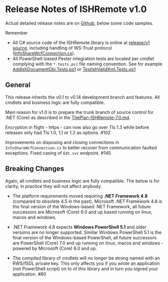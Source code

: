 # Release Notes of ISHRemote v1.0

Actual detailed release notes are on [Github](https://github.com/rws/ISHRemote/releases/tag/v1.0), below some code samples.

Remember
* All C# source code of the ISHRemote library is online at [release/v1 source](https://github.com/rws/ISHRemote/tree/release/v1/Source/ISHRemote/Trisoft.ISHRemote), including handling of WS-Trust protocol ([InfoShareWcfConnection.cs](https://github.com/rws/ISHRemote/tree/release/v1/Source/ISHRemote/Trisoft.ISHRemote/InfoShareWcfConnection.cs)).
* All PowerShell-based Pester integration tests are located per cmdlet complying with the `*.tests.ps1` file naming convention. See for example [AddIshDocumentObj.Tests.ps1](https://github.com/rws/ISHRemote/tree/release/v1/Source/ISHRemote/Trisoft.ISHRemote/Cmdlets/DocumentObj/AddIshDocumentObj.Tests.ps1) or [TestIshValidXml.Tests.ps1](https://github.com/rws/ISHRemote/tree/release/v1/Source/ISHRemote/Trisoft.ISHRemote/Cmdlets/FileProcessor/TestIshValidXml.Tests.ps1)

## General

This release inherits the v0.1 to v0.14 development branch and features. All cmdlets and business logic are fully compatible.

Main reason for v1.0 is to prepare the trunk branch of source control for .NET (Core) as described in the [ThePlan-ISHRemote-7.0.md](ThePlan-ISHRemote-7.0.md).

Encryption in flight - https - can now also go over Tls 1.3 while before releases only had Tls 1.0, 1.1 or 1.2 as options. #102

Improvements on disposing and closing connections in `InfoShareWcfConnection.cs` to better recover from communication faulted exceptions. Fixed casing of `Edt.svc` endpoint. #145

## Breaking Changes

Again, all cmdlets and business logic are fully compatible. The below is for clarity, in practice they will not affect anybody.

* The platform requirements moved requiring **.NET Framework 4.8** (compared to obsolete 4.5 in the past). Microsoft .NET Framework 4.8 is the final version of the Windows-based .NET Framework, all future successors are Microsoft (Core) 6.0 and up based running on linux, macos and windows.

* .NET Framework 4.8 expects **Windows PowerShell 5.1** and older versions are no longer supported. Similar Windows PowerShell 5.1 is the final version of the Windows-based PowerShell, all future successors are PowerShell (Core) 7.0 and up running on linux, macos and windows - powered by Microsoft (Core) 6.0 and up.

* The compiled library of cmdlets will no longer be strong named with an RWS/fSDL private key. This only affects you if you wrote an application (not PowerShell script) on to of this library and in turn you signed your application. #80 
